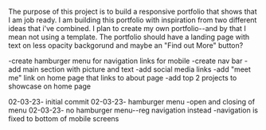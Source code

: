 <!-- ============== -->
<!--    PURPOSE     -->
<!-- ============== -->

The purpose of this project is to build a responsive portfolio that shows that I am job ready. I am building this portfolio with inspiration from two different ideas that i've combined. I plan to create my own portfolio--and by that I mean not using a template. The portfolio should have a landing page with text on less opacity backgorund and maybe an "Find out More" button?





<!-- =============== -->
<!--     PSEUDOCODE  -->
<!-- =============== -->
-create hamburger menu for navigation links for mobile
-create nav bar
-add main section with picture and text
-add social media links
-add "meet me" link on home page that links to about page
-add top 2 projects to showcase on home page








<!-- =============== -->
<!--     UPDATES     -->
<!-- =============== -->
02-03-23- initial commit
02-03-23- hamburger menu
    -open and closing of menu
02-03-23- no hamburger menu--reg navigation instead
    -navigation is fixed to bottom of mobile screens